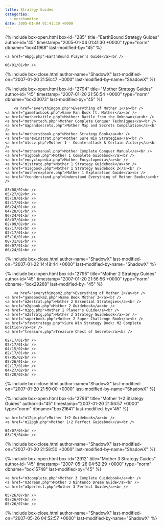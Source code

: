 ```yaml
---
title: Strategy Guides
categories:
  - merchandise
date: 2005-01-04 01:41:30 +0000
---
```

{% include box-open.html box-id="285" title="EarthBound Strategy Guides" author-id="45" timestamp="2005-01-04 01:41:30 +0000" type="norm" dbname="box41968" last-modified-by="45" %}
<table1 />

	<a href="ebpg.php">EarthBound Player's Guide</a><br />

<table2 />

	06/01/01<br />

<table3 />
{% include box-close.html author-name="ShadowX" last-modified-on="2007-01-20 21:56:47 +0000" last-modified-by-name="ShadowX" %}

{% include box-open.html box-id="2794" title="Mother Strategy Guides" author-id="45" timestamp="2007-01-20 21:56:54 +0000" type="norm" dbname="box33073" last-modified-by="45" %}
<table1 />

        <a href="everythingom.php">Everything of Mother 1</a><br />
	<a href="gamefanbook.php">Game Fan Book ft. Mother</a><br />
	<a href="motherbattle.php">Mother: Battle from the Unknown</a><br />
	<a href="mothertech.php">Mother Complete Conquer Techniques</a><br />
	<a href="mapandsecrets.php">Mother Map and Secrets Compilation</a><br />
	<a href="motherstbook.php">Mother Strategy Book</a><br />
	<a href="surewinstrat.php">Mother Sure Win Strategies</a><br />
	<a href="m1ccv.php">Mother 1 - Counterattack & Certain Victory</a><br />
	<a href="mothermanual.php">Mother Complete Conquer Manual</a><br />
	<a href="m1gbook.php">Mother 1 Complete Guidebook</a><br />
	<a href="encyclopedia.php">Mother Encyclopedia</a><br />
	<a href="m1stratg.php">Mother 1 Strategy Guidebook</a><br />
	<a href="m1sgbook.php">Mother 1 Strategy Guidebook 2</a><br />
	<a href="motherexplore.php">Mother 1 Exploration Guide</a><br />
	<a href="fcunderstand.php">Understand Everything of Mother Book</a><br />

<table2 />

	03/08/02<br />
	05/27/02<br />
	05/19/01<br />
	02/17/01<br />
	06/24/01<br />
	04/28/01<br />
	06/24/01<br />
	08/07/04<br />
	02/09/02<br />
	02/17/01<br />
	02/17/01<br />
	05/16/01<br />
	08/31/01<br />
	06/07/01<br />
	06/24/01<br />

<table3 />
{% include box-close.html author-name="ShadowX" last-modified-on="2007-01-22 14:48:44 +0000" last-modified-by-name="ShadowX" %}

{% include box-open.html box-id="2795" title="Mother 2 Strategy Guides" author-id="45" timestamp="2007-01-20 21:56:56 +0000" type="norm" dbname="box29268" last-modified-by="45" %}
<table1 />

        <a href="everythingom2.php">Everything of Mother 2</a><br />
	<a href="gamebookm2.php">Game Book Mother 2</a><br />
	<a href="m2estrat.php">Mother 2 Essential Strategies</a><br />
	<a href="m2gbook.php">Mother 2 Guidebook</a><br />
	<a href="m2pg.php">Mother 2 Player's Guide</a><br />
	<a href="m2stratg.php">Mother 2 Strategy Guidebook</a><br />
	<a href="superbook.php">Mother 2 Super Challenge Book</a><br />
	<a href="sfswstrategy.php">Sure Win Strategy Book: M2 Complete Edition</a><br />
	<a href="treasure.php">Treasure Chest of Secrets</a><br />

<table2 />

	02/17/01<br />
	02/17/01<br />
	04/15/02<br />
	02/17/01<br />
	07/05/02<br />
	05/26/01<br />
	02/17/01<br />
	04/27/02<br />
	02/20/02<br />

<table3 />
{% include box-close.html author-name="ShadowX" last-modified-on="2007-01-20 21:59:00 +0000" last-modified-by-name="ShadowX" %}

{% include box-open.html box-id="2796" title="Mother 1+2 Strategy Guides" author-id="45" timestamp="2007-01-20 21:56:57 +0000" type="norm" dbname="box21641" last-modified-by="45" %}
<table1 />

	<a href="m12gb.php">Mother 1+2 Guidebook</a><br />
	<a href="m12pgb.php">Mother 1+2 Perfect Guidebook</a><br />

<table2 />

	04/07/04<br />
	03/19/04<br />

<table3 />
{% include box-close.html author-name="ShadowX" last-modified-on="2007-01-20 21:58:50 +0000" last-modified-by-name="ShadowX" %}

{% include box-open.html box-id="2912" title="Mother 3 Strategy Guides" author-id="45" timestamp="2007-05-26 04:52:29 +0000" type="norm" dbname="box15748" last-modified-by="45" %}
<table1 />

	<a href="m3complete.php">Mother 3 Complete Guidebook</a><br />
	<a href="m3dream.php">Mother 3 Nintendo Dream Guide</a><br />
	<a href="m3perfect.php">Mother 3 Perfect Guide</a><br />

<table2 />

	05/26/07<br />
	05/26/07<br />
	05/26/07<br />

<table3 />
{% include box-close.html author-name="ShadowX" last-modified-on="2007-05-26 04:52:57 +0000" last-modified-by-name="ShadowX" %}
